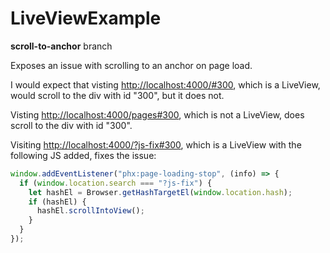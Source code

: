 # LiveViewExample

**scroll-to-anchor** branch

Exposes an issue with scrolling to an anchor on page load. 

I would expect that visting [http://localhost:4000/#300](http://localhost:4000/#300), 
which is a LiveView, would scroll to the div with id "300", but it does not.

Visting [http://localhost:4000/pages#300](http://localhost:4000/pages#300),
which is not a LiveView, does scroll to the div with id "300".

Visiting [http://localhost:4000/?js-fix#300](http://localhost:4000/?js-fix#300),
which is a LiveView with the following JS added, fixes the issue:

```javascript
window.addEventListener("phx:page-loading-stop", (info) => {
  if (window.location.search === "?js-fix") {
    let hashEl = Browser.getHashTargetEl(window.location.hash);
    if (hashEl) {
      hashEl.scrollIntoView();
    }
  }
});
```
